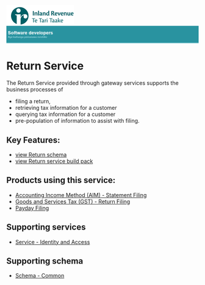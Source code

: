 ![IRD logo](../Images/IRlogo.gif)
![Software Dev](../Images/SoftwareDev.png)

Return Service
=======================================

The Return Service provided through gateway services supports the business processes of 
* filing a return, 
* retrieving tax information for a customer
* querying tax information for a customer
* pre-population of information to assist with filing. 

Key Features:
-------------

* [view Return schema](Latest/ReturnCommon.v1.xsd)
* [view Return service build pack](Latest/Gateway%20Services%20Build%20Pack%20-%20Return%20Service.pdf)

Products using this service:
-------------
* [Accounting Income Method (AIM) - Statement Filing](../Product%20-%20AIM)
* [Goods and Services Tax (GST) - Return Filing](../Product%20-%20GST)
* [Payday Filing](../Product%20-%20Payday%20Filing)

Supporting services
-------------
* [Service - Identity and Access](../Service%20-%20Identity%20and%20Access/Latest/)

Supporting schema
-------------
* [Schema - Common](../Schema%20-%20Common)

